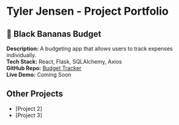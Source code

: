 # Tyler Jensen - Project Portfolio

## 📌 Black Bananas Budget
**Description:** A budgeting app that allows users to track expenses individually.  
**Tech Stack:** React, Flask, SQLAlchemy, Axios  
**GitHub Repo:** [Budget Tracker](https://github.com/tjensen917/budget-tracker-app)  
**Live Demo:** Coming Soon  

## Other Projects
- [Project 2]
- [Project 3]
